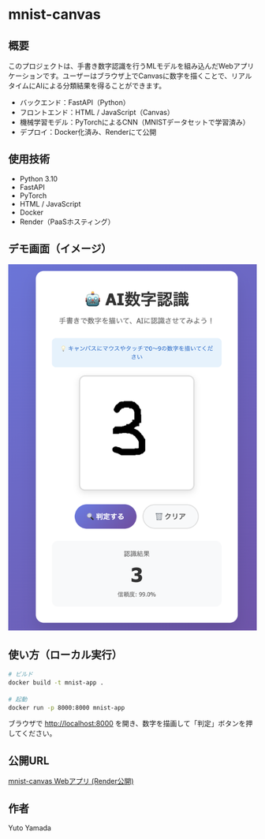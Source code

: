 # mnist-canvas

## 概要

このプロジェクトは、手書き数字認識を行うMLモデルを組み込んだWebアプリケーションです。ユーザーはブラウザ上でCanvasに数字を描くことで、リアルタイムにAIによる分類結果を得ることができます。

- バックエンド：FastAPI（Python）
- フロントエンド：HTML / JavaScript（Canvas）
- 機械学習モデル：PyTorchによるCNN（MNISTデータセットで学習済み）
- デプロイ：Docker化済み、Renderにて公開

## 使用技術

- Python 3.10
- FastAPI
- PyTorch
- HTML / JavaScript
- Docker
- Render（PaaSホスティング）

## デモ画面（イメージ）

![mnist-canvas-demo](docs/demo.png)

## 使い方（ローカル実行）

```bash
# ビルド
docker build -t mnist-app .

# 起動
docker run -p 8000:8000 mnist-app
```

ブラウザで [http://localhost:8000](http://localhost:8000) を開き、数字を描画して「判定」ボタンを押してください。

## 公開URL

[mnist-canvas Webアプリ (Render公開)](https://mnist-canvas.onrender.com)

## 作者

Yuto Yamada
